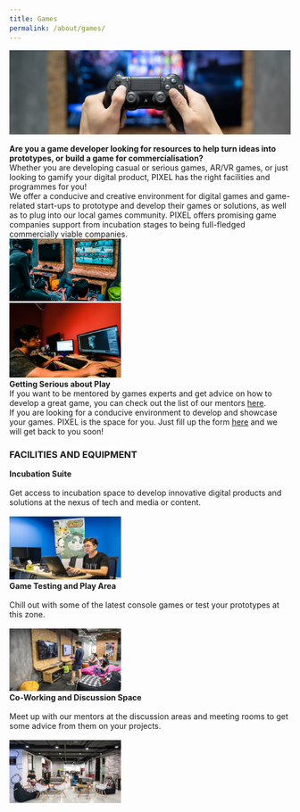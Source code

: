 ```yaml
---
title: Games
permalink: /about/games/
---
```


![1](/images/games/Games_WebBanner_1440x432.jpg)

<div class="row">
  <div class="column4">
    <b>Are you a game developer looking for resources to help turn ideas into prototypes, or build a game for commercialisation?</b><br><div class="spacer"> </div>
Whether you are developing casual or serious games, AR/VR games, or just looking to gamify your digital product, PIXEL has the right facilities and programmes for you! 
<br>
We offer a conducive and creative environment for digital games and game-related start-ups to prototype and develop their games or solutions, as well as to plug into our local games community. PIXEL offers promising game companies support from incubation stages to being full-fledged commercially viable companies.
  </div>
  <div class="column5">
    <img src="/images/games/Games-UX_Img1_630-x-355.png" width="200">
  </div>
       </div>
<div class="row"><div class="spacer1"> </div></div>       
<div class="row">
  <div class="column4">
    <img src="/images/games/Games_Img 2.jpg" width="200">
  </div>
  <div class="column5">
    <b>Getting Serious about Play</b><br>
    <div class="spacer"> </div>
    If you want to be mentored by games experts and get advice on how to develop a great game, you can check out the list of our mentors <a href="/community/mentorship-programme/">here</a>.
<br>
If you are looking for a conducive environment to develop and showcase your games. PIXEL is the space for you. Just fill up the form <a href="https://forms.cwp.gov.sg/venuerequest/FormNFJO7" target="_blank">here</a> and we will get back to you soon!
  </div></div>
<h3>FACILITIES AND EQUIPMENT</h3>

<div class="row">
  <div class="column">
    <div class="header"><b>Incubation Suite</b></div><br>
    <div class="spacer"> </div>
    <div class="para">Get access to incubation space to develop innovative digital products and solutions at the nexus of tech and media or content.</div><br>
         <img src="/images/facilities/facilities-and-equipment/IMG_8040-suite.jpg" width="200">
  </div>
  <div class="column">
    <div class="header"><b>Game Testing and Play Area</b></div><br>
    <div class="spacer"> </div>
    <div class="para">Chill out with some of the latest console games or test your prototypes at this zone.</div><br><img src="/images/facilities/facilities-and-equipment/IMG_8057-Playtest-area.jpg" width="200">
  </div>
  <div class="column">
    <div class="header"><b>Co-Working and Discussion Space</b></div><br>
    <div class="spacer"> </div>
    <div class="para">Meet up with our mentors at the discussion areas and meeting rooms to get some advice from them on your projects.</div><br><img src="/images/facilities/facilities-and-equipment/IMG_8129-discussion-hotdesk (1).jpg" width="200">
    </div>
       </div>
